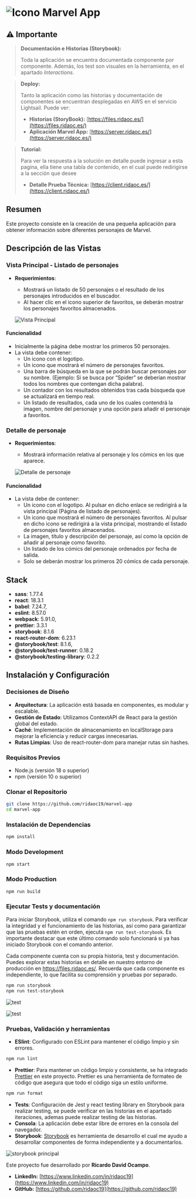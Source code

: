 # ![Icono](./src/assets/icon.svg) Marvel App

## ⚠️ **Importante**

> **Documentación e Historias (Storybook):**
>
> Toda la aplicación se encuentra documentada componente por componente. Además, los test son visuales en la herramienta, en el apartado _Interactions_.

> **Deploy:**
>
> Tanto la aplicación como las historias y documentación de componentes se encuentran desplegadas en AWS en el servicio Lightsail. Puede ver:
>
> - **Historias (StoryBook):** [https://files.ridaoc.es/](https://files.ridaoc.es/)
> - **Aplicación Marvel App:** [https://server.ridaoc.es/](https://server.ridaoc.es/)

> **Tutorial:**
>
> Para ver la respuesta a la solución en detalle puede ingresar a esta pagina, ella tiene una tabla de contenido, en el cual puede redirigirse a la sección que desee
>
> - **Detalle Prueba Técnica:** [https://client.ridaoc.es/](https://client.ridaoc.es/)

## Resumen

Este proyecto consiste en la creación de una pequeña aplicación para obtener información sobre diferentes personajes de Marvel.

## Descripción de las Vistas

### Vista Principal - Listado de personajes

- **Requerimientos**:

  - Mostrará un listado de 50 personajes o el resultado de los personajes introducidos en el buscador.
  - Al hacer clic en el icono superior de favoritos, se deberán mostrar los personajes favoritos almacenados.

  ![Vista Principal](./src/assets/character-list.png)

#### Funcionalidad

- Inicialmente la página debe mostrar los primeros 50 personajes.
- La vista debe contener:
  - Un icono con el logotipo.
  - Un icono que mostrará el número de personajes favoritos.
  - Una barra de búsqueda en la que se podrán buscar personajes por su nombre. (Ejemplo: Si se busca por “Spider” se deberían mostrar todos los nombres que contengan dicha palabra).
  - Un contador con los resultados obtenidos tras cada búsqueda que se actualizará en tiempo real.
  - Un listado de resultados, cada uno de los cuales contendrá la imagen, nombre del personaje y una opción para añadir el personaje a favoritos.

### Detalle de personaje

- **Requerimientos**:

  - Mostrará información relativa al personaje y los cómics en los que aparece.

  ![Detalle de personaje](./src/assets/character-detail.png)

#### Funcionalidad

- La vista debe de contener:
  - Un icono con el logotipo. Al pulsar en dicho enlace se redirigirá a la vista principal (Página de listado de personajes).
  - Un icono que mostrará el número de personajes favoritos. Al pulsar en dicho icono se redirigirá a la vista principal, mostrando el listado de personajes favoritos almacenados.
  - La imagen, título y descripción del personaje, así como la opción de añadir al personaje como favorito.
  - Un listado de los cómics del personaje ordenados por fecha de salida.
  - Solo se deberán mostrar los primeros 20 cómics de cada personaje.

## Stack

- **sass**: 1.77.4
- **react**: 18.3.1
- **babel**: 7.24.7,
- **eslint**: 8.57.0
- **webpack**: 5.91.0,
- **prettier**: 3.3.1
- **storybook**: 8.1.6
- **react-router-dom**: 6.23.1
- **@storybook/test**: 8.1.6,
- **@storybook/test-runner**: 0.18.2
- **@storybook/testing-library**: 0.2.2

## Instalación y Configuración

### Decisiones de Diseño

- **Arquitectura**: La aplicación está basada en componentes, es modular y escalable.
- **Gestión de Estado**: Utilizamos ContextAPI de React para la gestión global del estado.
- **Caché**: Implementación de almacenamiento en localStorage para mejorar la eficiencia y reducir cargas innecesarias.
- **Rutas Limpias**: Uso de react-router-dom para manejar rutas sin hashes.

### Requisitos Previos

- Node.js (versión 18 o superior)
- npm (versión 10 o superior)

### Clonar el Repositorio

```bash
git clone https://github.com/ridaoc19/marvel-app
cd marvel-app
```

### Instalación de Dependencias

```bash
npm install
```

### Modo Development

```bash
npm start
```

### Modo Production

```bash
npm run build
```

### Ejecutar Tests y documentación

Para iniciar Storybook, utiliza el comando `npm run storybook`. Para verificar la integridad y el funcionamiento de las historias, así como para garantizar que las pruebas estén en orden, ejecuta `npm run test-storybook`. Es importante destacar que este último comando solo funcionará si ya has iniciado Storybook con el comando anterior.

Cada componente cuenta con su propia historia, test y documentación. Puedes explorar estas historias en detalle en nuestro entorno de producción en https://files.ridaoc.es/. Recuerda que cada componente es independiente, lo que facilita su comprensión y pruebas por separado.

```bash
npm run storybook
npm run test-storybook
```

![test](./src/assets/test.png)

![test](./src/assets/storybook-test.png)

### Pruebas, Validación y herramientas

- **ESlint**: Configurado con ESLint para mantener el código limpio y sin errores.

```bash
npm run lint
```

- **Prettier**: Para mantener un código limpio y consistente, se ha integrado [Prettier](https://prettier.io/) en este proyecto. Prettier es una herramienta de formateo de código que asegura que todo el código siga un estilo uniforme.

```bash
npm run format
```

- **Tests**: Configuración de Jest y react testing library en Storybook para realizar testing, se puede verificar en las historias en el apartado iteraciones, ademas puede realizar testing de las historias.
- **Consola**: La aplicación debe estar libre de errores en la consola del navegador.
- **Storybook**: [Storybook](https://storybook.js.org/) es herramienta de desarrollo el cual me ayudo a desarrollar componentes de forma independiente y a documentarlos.

![storybook principal](./src/assets/storybook-doc.png)

Este proyecto fue desarrollado por **Ricardo David Ocampo**.

- **LinkedIn:** [https://www.linkedin.com/in/ridaoc19](https://www.linkedin.com/in/ridaoc19)
- **GitHub:** [https://github.com/ridaoc19](https://github.com/ridaoc19)

